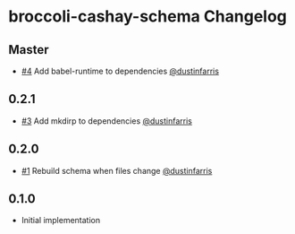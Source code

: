 # broccoli-cashay-schema Changelog


## Master

- [#4](https://github.com/dustinfarris/broccoli-cashay-schema/pull/4)
  Add babel-runtime to dependencies
  [@dustinfarris](https://github.com/dustinfarris)


## 0.2.1

- [#3](https://github.com/dustinfarris/broccoli-cashay-schema/pull/3)
  Add mkdirp to dependencies
  [@dustinfarris](https://github.com/dustinfarris)


## 0.2.0

- [#1](https://github.com/dustinfarris/broccoli-cashay-schema/pull/1)
  Rebuild schema when files change
  [@dustinfarris](https://github.com/dustinfarris)


## 0.1.0

- Initial implementation
